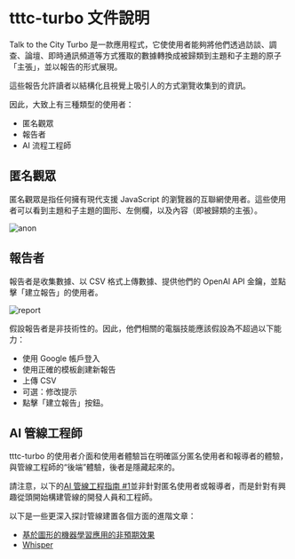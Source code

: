 # tttc-turbo 文件說明

Talk to the City Turbo 是一款應用程式，它使使用者能夠將他們透過訪談、調查、論壇、即時通訊頻道等方式獲取的數據轉換成被歸類到主題和子主題的原子「主張」，並以報告的形式展現。

這些報告允許讀者以結構化且視覺上吸引人的方式瀏覽收集到的資訊。

因此，大致上有三種類型的使用者：

- 匿名觀眾
- 報告者
- AI 流程工程師

## 匿名觀眾

匿名觀眾是指任何擁有現代支援 JavaScript 的瀏覽器的互聯網使用者。這些使用者可以看到主題和子主題的圖形、左側欄，以及內容（即被歸類的主張）。

![anon](https://talktothecity.s3.amazonaws.com/tttc-turbo/static/images/Monosnap-tttc-turbo-2023-12-19-19-18-47.jpeg)

## 報告者

報告者是收集數據、以 CSV 格式上傳數據、提供他們的 OpenAI API 金鑰，並點擊「建立報告」的使用者。

![report](https://talktothecity.s3.amazonaws.com/tttc-turbo/static/images/Monosnap-tttc-turbo-2023-12-20-03-10-33.jpeg)

假設報告者是非技術性的。因此，他們相關的電腦技能應該假設為不超過以下能力：

- 使用 Google 帳戶登入
- 使用正確的模板創建新報告
- 上傳 CSV
- 可選：修改提示
- 點擊「建立報告」按鈕。

## AI 管線工程師

tttc-turbo 的使用者介面和使用者體驗旨在明確區分匿名使用者和報導者的體驗，與管線工程師的“後端”體驗，後者是隱藏起來的。

請注意，以下的[AI 管線工程指南 #1](/docs/ai-pipe-guide)並非針對匿名使用者或報導者，而是針對有興趣從頭開始構建管線的開發人員和工程師。

以下是一些更深入探討管線建置各個方面的進階文章：

- [基於圖形的機器學習應用的非預期效果](/docs/ai-pipe-guide/unintended-effects)
- [Whisper](/docs/whisper)
